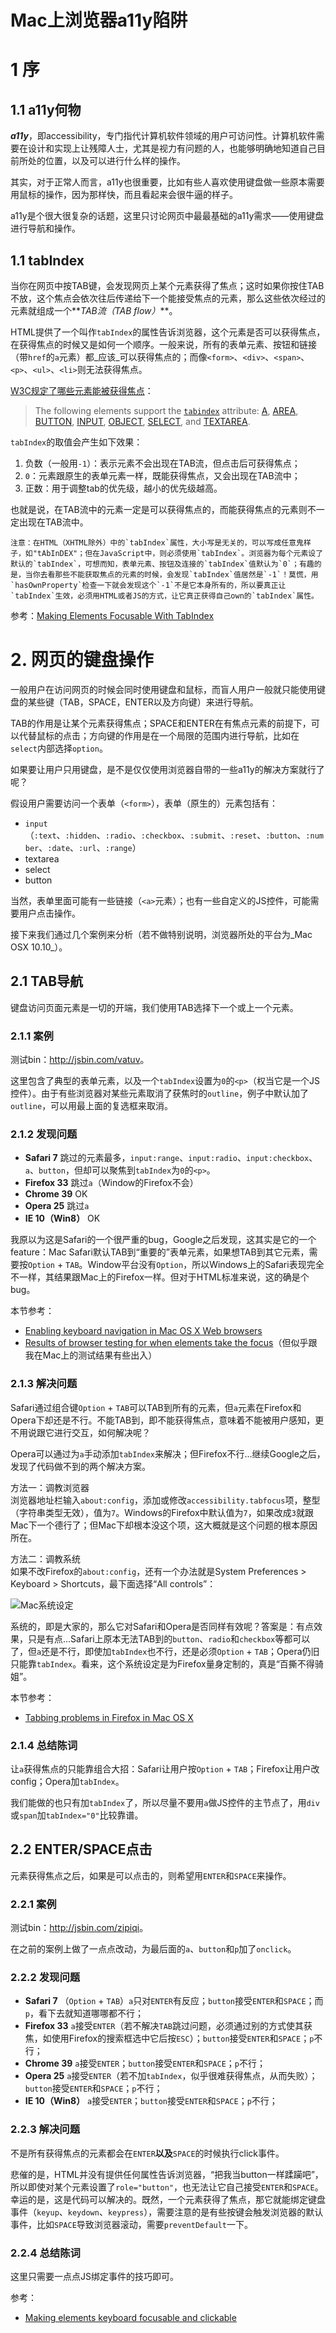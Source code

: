 Mac上浏览器a11y陷阱
===

# 1 序

## 1.1 a11y何物

**_a11y_**，即accessibility，专门指代计算机软件领域的用户可访问性。计算机软件需要在设计和实现上让残障人士，尤其是视力有问题的人，也能够明确地知道自己目前所处的位置，以及可以进行什么样的操作。

其实，对于正常人而言，a11y也很重要，比如有些人喜欢使用键盘做一些原本需要用鼠标的操作，因为那样快，而且看起来会很牛逼的样子。

a11y是个很大很复杂的话题，这里只讨论网页中最最基础的a11y需求——使用键盘进行导航和操作。

## 1.1 tabIndex

当你在网页中按TAB键，会发现网页上某个元素获得了焦点；这时如果你按住TAB不放，这个焦点会依次往后传递给下一个能接受焦点的元素，那么这些依次经过的元素就组成一个**_TAB流（TAB flow）_**。

HTML提供了一个叫作`tabIndex`的属性告诉浏览器，这个元素是否可以获得焦点，在获得焦点的时候又是如何一个顺序。一般来说，所有的表单元素、按钮和链接（带`href`的`a`元素）都_应该_可以获得焦点的；而像`<form>`、`<div>`、`<span>`、`<p>`、`<ul>`、`<li>`则无法获得焦点。

[W3C规定了哪些元素能被获得焦点](http://www.w3.org/TR/html401/interact/forms.html#adef-tabindex)：

> The following elements support the [`tabindex`](http://www.w3.org/TR/html401/interact/forms.html#adef-tabindex) attribute: [A](http://www.w3.org/TR/html401/struct/links.html#edef-A), [AREA](http://www.w3.org/TR/html401/struct/objects.html#edef-AREA), [BUTTON](http://www.w3.org/TR/html401/interact/forms.html#edef-BUTTON), [INPUT](http://www.w3.org/TR/html401/interact/forms.html#edef-INPUT), [OBJECT](http://www.w3.org/TR/html401/struct/objects.html#edef-OBJECT), [SELECT](http://www.w3.org/TR/html401/interact/forms.html#edef-SELECT), and [TEXTAREA](http://www.w3.org/TR/html401/interact/forms.html#edef-TEXTAREA).

`tabIndex`的取值会产生如下效果：

1. 负数（一般用`-1`）：表示元素不会出现在TAB流，但点击后可获得焦点；
2. `0`：元素跟原生的表单元素一样，既能获得焦点，又会出现在TAB流中；
3. 正数：用于调整tab的优先级，越小的优先级越高。

也就是说，在TAB流中的元素一定是可以获得焦点的，而能获得焦点的元素则不一定出现在TAB流中。

	注意：在HTML（XHTML除外）中的`tabIndex`属性，大小写是无关的，可以写成任意鬼样子，如"tAbInDEX"；但在JavaScript中，则必须使用`tabIndex`。浏览器为每个元素设了默认的`tabIndex`，可想而知，表单元素、按钮及连接的`tabIndex`值默认为`0`；有趣的是，当你去看那些不能获取焦点的元素的时候，会发现`tabIndex`值居然是`-1`！莫慌，用`hasOwnProperty`检查一下就会发现这个`-1`不是它本身所有的，所以要真正让`tabIndex`生效，必须用HTML或者JS的方式，让它真正获得自己own的`tabIndex`属性。

参考：[Making Elements Focusable With TabIndex](http://snook.ca/archives/accessibility_and_usability/elements_focusable_with_tabindex)

# 2. 网页的键盘操作

一般用户在访问网页的时候会同时使用键盘和鼠标，而盲人用户一般就只能使用键盘的某些键（TAB，SPACE，ENTER以及方向键）来进行导航。

TAB的作用是让某个元素获得焦点；SPACE和ENTER在有焦点元素的前提下，可以代替鼠标的点击；方向键的作用是在一个局限的范围内进行导航，比如在`select`内部选择`option`。

如果要让用户只用键盘，是不是仅仅使用浏览器自带的一些a11y的解决方案就行了呢？

假设用户需要访问一个表单（`<form>`），表单（原生的）元素包括有：

* `input`（`:text`、`:hidden`、`:radio`、`:checkbox`、`:submit`、`:reset`、`:button`、`:number`、`:date`、`:url`、`:range`）
* textarea
* select
* button

当然，表单里面可能有一些链接（`<a>`元素）；也有一些自定义的JS控件，可能需要用户点击操作。

接下来我们通过几个案例来分析（若不做特别说明，浏览器所处的平台为_Mac OSX 10.10_）。

## 2.1 TAB导航

键盘访问页面元素是一切的开端，我们使用TAB选择下一个或上一个元素。

### 2.1.1 案例

测试bin：<http://jsbin.com/vatuv>。

这里包含了典型的表单元素，以及一个`tabIndex`设置为`0`的`<p>`（权当它是一个JS控件）。由于有些浏览器对某些元素取消了获焦时的`outline`，例子中默认加了`outline`，可以用最上面的复选框来取消。

### 2.1.2 发现问题

* **Safari 7** 跳过的元素最多，`input:range`、`input:radio`、`input:checkbox`、`a`、`button`，但却可以聚焦到`tabIndex`为`0`的`<p>`。
* **Firefox 33** 跳过`a`（Window的Firefox不会）
* **Chrome 39** OK
* **Opera 25** 跳过`a`
* **IE 10（Win8）** OK

我原以为这是Safari的一个很严重的bug，Google之后发现，这其实是它的一个feature：Mac Safari默认TAB到“重要的”表单元素，如果想TAB到其它元素，需要按`Option` + `TAB`。Window平台没有`Option`，所以Windows上的Safari表现完全不一样，其结果跟Mac上的Firefox一样。但对于HTML标准来说，这的确是个bug。

本节参考：

* [Enabling keyboard navigation in Mac OS X Web browsers](http://www.456bereastreet.com/archive/200906/enabling_keyboard_navigation_in_mac_os_x_web_browsers/)
* [Results of browser testing for when elements take the focus](http://jspro.brothercake.com/focus/results.html)（但似乎跟我在Mac上的测试结果有些出入）

### 2.1.3 解决问题

Safari通过组合键`Option` + `TAB`可以TAB到所有的元素，但`a`元素在Firefox和Opera下却还是不行。不能TAB到，即不能获得焦点，意味着不能被用户感知，更不用说跟它进行交互，如何解决呢？

Opera可以通过为`a`手动添加`tabIndex`来解决；但Firefox不行...继续Google之后，发现了代码做不到的两个解决方案。

方法一：调教浏览器  
浏览器地址栏输入`about:config`，添加或修改`accessibility.tabfocus`项，整型（字符串类型无效），值为`7`。Windows的Firefox中默认值为`7`，如果改成`3`就跟Mac下一个德行了；但Mac下却根本没这个项，这大概就是这个问题的根本原因所在。

方法二：调教系统  
如果不改Firefox的`about:config`，还有一个办法就是System Preferences > Keyboard > Shortcuts，最下面选择“All controls”：

![Mac系统设定](/images/mac_setting_keyboard.png)

系统的，即是大家的，那么它对Safari和Opera是否同样有效呢？答案是：有点效果，只是有点...Safari上原本无法TAB到的`button`、`radio`和`checkbox`等都可以了，但`a`还是不行，即使加`tabIndex`也不行，还是必须`Option` + `TAB`；Opera仍旧只能靠`tabIndex`。看来，这个系统设定是为Firefox量身定制的，真是“百撕不得骑姐”。

本节参考：

* [Tabbing problems in Firefox in Mac OS X](http://robertnyman.com/2007/01/18/551/)

### 2.1.4 总结陈词

让`a`获得焦点的只能靠组合大招：Safari让用户按`Option` + `TAB`；Firefox让用户改config；Opera加`tabIndex`。

我们能做的也只有加`tabIndex`了，所以尽量不要用`a`做JS控件的主节点了，用`div`或`span`加`tabIndex="0"`比较靠谱。

## 2.2 ENTER/SPACE点击

元素获得焦点之后，如果是可以点击的，则希望用`ENTER`和`SPACE`来操作。

### 2.2.1 案例

测试bin：<http://jsbin.com/zipiqi>。

在之前的案例上做了一点点改动，为最后面的`a`、`button`和`p`加了`onclick`。

### 2.2.2 发现问题

* **Safari 7** （`Option` + `TAB`）`a`只对`ENTER`有反应；`button`接受`ENTER`和`SPACE`；而`p`，看下去就知道哪哪都不行；
* **Firefox 33** `a`接受`ENTER`（若不解决`TAB`跳过问题，必须通过别的方式使其获焦，如使用Firefox的搜索框选中它后按`ESC`）；`button`接受`ENTER`和`SPACE`；`p`不行；
* **Chrome 39** `a`接受`ENTER`；`button`接受`ENTER`和`SPACE`；`p`不行；
* **Opera 25** `a`接受`ENTER`（若不加`tabIndex`，似乎很难获得焦点，从而失败）；`button`接受`ENTER`和`SPACE`；`p`不行；
* **IE 10（Win8）** `a`接受`ENTER`；`button`接受`ENTER`和`SPACE`；`p`不行；

### 2.2.3 解决问题

不是所有获得焦点的元素都会在`ENTER`**以及**`SPACE`的时候执行click事件。

悲催的是，HTML并没有提供任何属性告诉浏览器，“把我当button一样蹂躏吧”，所以即使对某个元素设置了`role="button"`，也无法让它自己接受`ENTER`和`SPACE`。幸运的是，这是代码可以解决的。既然，一个元素获得了焦点，那它就能绑定键盘事件（`keyup`、`keydown`、`keypress`），需要注意的是有些按键会触发浏览器的默认事件，比如`SPACE`导致浏览器滚动，需要`preventDefault`一下。

### 2.2.4 总结陈词

这里只需要一点点JS绑定事件的技巧即可。

参考：

* [Making elements keyboard focusable and clickable](http://www.456bereastreet.com/archive/201302/making_elements_keyboard_focusable_and_clickable/)